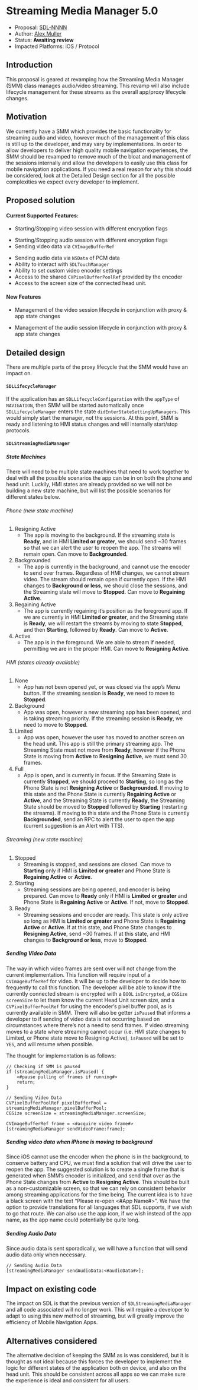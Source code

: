 # Streaming Media Manager 5.0
* Proposal: [SDL-NNNN](NNNN-filename.md)
* Author: [Alex Muller](https://github.com/asm09fsu)
* Status: **Awaiting review**
* Impacted Platforms: iOS / Protocol

## Introduction
This proposal is geared at revamping how the Streaming Media Manager (SMM) class manages audio/video streaming. This revamp will also include lifecycle management for these streams as the overall app/proxy lifecycle changes.


## Motivation
We currently have a SMM which provides the basic functionality for streaming audio and video, however much of the management of this class is still up to the developer, and may vary by implementations. In order to allow developers to deliver high quality mobile navigation experiences, the SMM should be revamped to remove much of the bloat and management of the sessions internally and allow the developers to easily use this class for mobile navigation applications. If you need a real reason for why this should be considered, look at the Detailed Design section for all the possible complexities we expect every developer to implement.


## Proposed solution
#### Current Supported Features:
- Starting/Stopping video session with different encryption flags
* Starting/Stopping audio session with different encryption flags
* Sending video data via `CVImageBufferRef`
- Sending audio data via `NSData` of PCM data
- Ability to interact with `SDLTouchManager`
- Ability to set custom video encoder settings
- Access to the shared `CVPixelBufferPoolRef` provided by the encoder
- Access to the screen size of the connected head unit.

#### New Features
- Management of the video session lifecycle in conjunction with proxy & app state changes
* Management of the audio session lifecycle in conjunction with proxy & app state changes

## Detailed design
There are multiple parts of the proxy lifecycle that the SMM would have an impact on.
#### `SDLLifecycleManager`
If the application has an `SDLLifecycleConfiguration` with the `appType` of `NAVIGATION`, then SMM will be started automatically once `SDLLifecycleManager` enters the state `didEnterStateSettingUpManagers`. This would simply start the manager, not the sessions. At this point, SMM is ready and listening to HMI status changes and will internally start/stop protocols.
#### `SDLStreamingMediaManager`
##### State Machines
There will need to be multiple state machines that need to work together to deal with all the possible scenarios the app can be in on both the phone and head unit. Luckily, HMI states are already provided so we will not be building a new state machine, but will list the possible scenarios for different states below.
###### Phone (new state machine)
1. Resigning Active
	- The app is moving to the background. If the streaming state is **Ready**, and in HMI **Limited or greater**, we should send ~30 frames so that we can alert the user to reopen the app. The streams will remain open. Can move to **Backgrounded**.
2. Backgrounded
	- The app is currently in the background, and cannot use the encoder to send over frames. Regardless of HMI changes, we cannot stream video. The stream should remain open if currently open. If the HMI changes to **Background or less**, we should close the sessions, and the Streaming state will move to **Stopped**. Can move to **Regaining Active**.
3. Regaining Active
	- The app is currently regaining it’s position as the foreground app. If we are currently in HMI **Limited or greater**, and the Streaming state is **Ready**, we will restart the streams by moving to state **Stopped**, and then **Starting**, followed by **Ready**. Can move to **Active**.
4. Active
	- The app is in the foreground. We are able to stream if needed, permitting we are in the proper HMI. Can move to **Resigning Active**.

###### HMI (states already available)
1. None
	* App has not been opened yet, or was closed via the app’s Menu button. If the streaming session is **Ready**, we need to move to **Stopped**.
2. Background
	- App was open, however a new streaming app has been opened, and is taking streaming priority. If the streaming session is **Ready**, we need to move to **Stopped**.
3. Limited
	- App was open, however the user has moved to another screen on the head unit. This app is still the primary streaming app. The Streaming State must not move from **Ready**, however if the Phone State is moving from **Active** to **Resigning Active**, we must send 30 frames.  
4. Full
	- App is open, and is currently in focus. If the Streaming State is currently **Stopped**, we should proceed to **Starting**, so long as the Phone State is not **Resigning Active** or **Backgrounded**. If moving to this state and the Phone State is currently **Regaining Active** or **Active**, and the Streaming State is currently  **Ready**, the Streaming State should be moved to **Stopped** followed by **Starting** (restarting the streams). If moving to this state and the Phone State is currently **Backgrounded**, send an RPC to alert the user to open the app (current suggestion is an Alert with TTS).

###### Streaming (new state machine)
1. Stopped
	- Streaming is stopped, and sessions are closed. Can move to **Starting** only if HMI is **Limited or greater** and Phone State is **Regaining Active** or **Active**.
2. Starting
	- Streaming sessions are being opened, and encoder is being prepared. Can move to **Ready** only if HMI is **Limited or greater** and Phone State is **Regaining Active** or **Active**. If not, move to **Stopped**.
3. Ready
	- Streaming sessions and encoder are ready. This state is only active so long as HMI is **Limited or greater** and Phone State is **Regaining Active** or **Active**. If at this state, and Phone State changes to **Resigning Active**, send ~30 frames. If at this state, and HMI changes to **Background or less**, move to **Stopped**.

##### Sending Video Data
The way in which video frames are sent over will not change from the current implementation. This function will require input of a `CVImageBufferRef` for video. It will be up to the developer to decide how to frequently to call this function. The developer will be able to know if the currently connected stream is encrypted with a `BOOL` `isEncrypted`, a `CGSize` `screenSize` to let them know the current Head Unit screen size, and a `CVPixelBufferPoolRef` for using the encoder’s pixel buffer pool, as is currently available in SMM.
There will also be getter `isPaused` that informs a developer to if sending of video data is not occurring based on circumstances where there’s not a need to send frames. If video streaming moves to a state where streaming cannot occur (i.e. HMI state changes to Limited, or Phone state move to Resigning Active), `isPaused` will be set to `YES`, and will resume when possible.

The thought for implementation is as follows:
```objc
// Checking if SMM is paused
if (streamingMediaManager.isPaused) {
	<#pause pulling of frames if running#>
	return;
}

// Sending Video Data
CVPixelBufferPoolRef pixelBufferPool = streamingMediaManager.pixelBufferPool;
CGSize screenSize = streamingMediaManager.screenSize;

CVImageBufferRef frame = <#acquire video frame#>
[streamingMediaManager sendVideoFrame:frame];
```

##### Sending video data when iPhone is moving to background
Since iOS cannot use the encoder when the phone is in the background, to conserve battery and CPU, we must find a solution that will drive the user to reopen the app. The suggested solution is to create a single frame that is generated when SMM’s encoder is initialized, and send that over as the Phone State changes from **Active** to **Resigning Active**. This should be built as a non-customizable screen, so that we can rely on consistent behavior among streaming applications for the time being. The current idea is to have a black screen with the text “Please re-open <#App Name#>”. We have the option to provide translations for all languages that SDL supports, if we wish to go that route. We can also use the app icon, if we wish instead of the app name, as the app name could potentially be quite long.

##### Sending Audio Data
Since audio data is sent sporadically, we will have a function that will send audio data only when necessary.
```objc
// Sending Audio Data
[streamingMediaManager sendAudioData:<#audioData#>];
```

## Impact on existing code
The impact on SDL is that the previous version of `SDLStreamingMediaManager` and all code associated will no longer work. This will require a developer to adapt to using this new method of streaming, but will greatly improve the efficiency of Mobile Navigation Apps.

## Alternatives considered
The alternative decision of keeping the SMM as is was considered, but it is thought as not ideal because this forces the developer to implement the logic for different states of the application both on device, and also on the head unit. This should be consistent across all apps so we can make sure the experience is ideal and consistent for all users.

